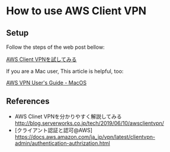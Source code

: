 # How to use AWS Client VPN

## Setup

Follow the steps of the web post bellow:

[AWS Client VPNを試してみる](https://qiita.com/atsumjp/items/837d8ea5763bb985ff8d)

If you are a Mac user, This article is helpful, too:

[AWS VPN User's Guide - MacOS](https://docs.aws.amazon.com/vpn/latest/clientvpn-user/macos.html)

## References

* AWS Clinet VPNを分かりやすく解説してみる 
  http://blog.serverworks.co.jp/tech/2019/06/10/awsclientvpn/
* [クライアント認証と認可@AWS]
  https://docs.aws.amazon.com/ja_jp/vpn/latest/clientvpn-admin/authentication-authrization.html

